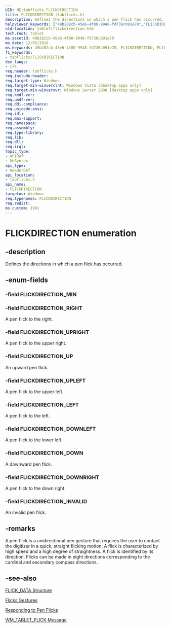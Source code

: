 ```yaml
---
UID: NE:tabflicks.FLICKDIRECTION
title: FLICKDIRECTION (tabflicks.h)
description: Defines the directions in which a pen flick has occurred.
helpviewer_keywords: ["49b282cb-45e6-4f80-9948-fd736c091e70","FLICKDIRECTION","FLICKDIRECTION enumeration [Tablet PC]","FLICKDIRECTION_DOWN","FLICKDIRECTION_DOWNLEFT","FLICKDIRECTION_DOWNRIGHT","FLICKDIRECTION_INVALID","FLICKDIRECTION_LEFT","FLICKDIRECTION_RIGHT","FLICKDIRECTION_UP","FLICKDIRECTION_UPLEFT","FLICKDIRECTION_UPRIGHT","tabflicks/FLICKDIRECTION","tabflicks/FLICKDIRECTION_DOWN","tabflicks/FLICKDIRECTION_DOWNLEFT","tabflicks/FLICKDIRECTION_DOWNRIGHT","tabflicks/FLICKDIRECTION_INVALID","tabflicks/FLICKDIRECTION_LEFT","tabflicks/FLICKDIRECTION_RIGHT","tabflicks/FLICKDIRECTION_UP","tabflicks/FLICKDIRECTION_UPLEFT","tabflicks/FLICKDIRECTION_UPRIGHT","tablet.flickdirection"]
old-location: tablet\flickdirection.htm
tech.root: tablet
ms.assetid: 49b282cb-45e6-4f80-9948-fd736c091e70
ms.date: 12/05/2018
ms.keywords: 49b282cb-45e6-4f80-9948-fd736c091e70, FLICKDIRECTION, FLICKDIRECTION enumeration [Tablet PC], FLICKDIRECTION_DOWN, FLICKDIRECTION_DOWNLEFT, FLICKDIRECTION_DOWNRIGHT, FLICKDIRECTION_INVALID, FLICKDIRECTION_LEFT, FLICKDIRECTION_RIGHT, FLICKDIRECTION_UP, FLICKDIRECTION_UPLEFT, FLICKDIRECTION_UPRIGHT, tabflicks/FLICKDIRECTION, tabflicks/FLICKDIRECTION_DOWN, tabflicks/FLICKDIRECTION_DOWNLEFT, tabflicks/FLICKDIRECTION_DOWNRIGHT, tabflicks/FLICKDIRECTION_INVALID, tabflicks/FLICKDIRECTION_LEFT, tabflicks/FLICKDIRECTION_RIGHT, tabflicks/FLICKDIRECTION_UP, tabflicks/FLICKDIRECTION_UPLEFT, tabflicks/FLICKDIRECTION_UPRIGHT, tablet.flickdirection
f1_keywords:
- tabflicks/FLICKDIRECTION
dev_langs:
- c++
req.header: tabflicks.h
req.include-header: 
req.target-type: Windows
req.target-min-winverclnt: Windows Vista [desktop apps only]
req.target-min-winversvr: Windows Server 2008 [desktop apps only]
req.kmdf-ver: 
req.umdf-ver: 
req.ddi-compliance: 
req.unicode-ansi: 
req.idl: 
req.max-support: 
req.namespace: 
req.assembly: 
req.type-library: 
req.lib: 
req.dll: 
req.irql: 
topic_type:
- APIRef
- kbSyntax
api_type:
- HeaderDef
api_location:
- tabflicks.h
api_name:
- FLICKDIRECTION
targetos: Windows
req.typenames: FLICKDIRECTION
req.redist: 
ms.custom: 19H1
---
```


# FLICKDIRECTION enumeration


## -description



Defines the directions in which a pen flick has occurred.




## -enum-fields




### -field FLICKDIRECTION_MIN


### -field FLICKDIRECTION_RIGHT

 A pen flick to the right.


### -field FLICKDIRECTION_UPRIGHT

 A pen flick to the upper right.


### -field FLICKDIRECTION_UP

 An upward pen flick.


### -field FLICKDIRECTION_UPLEFT

A pen flick to the upper left.


### -field FLICKDIRECTION_LEFT

A pen flick to the left.


### -field FLICKDIRECTION_DOWNLEFT

A pen flick to the lower left.


### -field FLICKDIRECTION_DOWN

A downward pen flick.


### -field FLICKDIRECTION_DOWNRIGHT

A pen flick to the down right.


### -field FLICKDIRECTION_INVALID

An invalid pen flick.


## -remarks



A pen flick is a unidirectional pen gesture that requires the user to contact the digitizer in a quick, straight flicking motion. A flick is characterized by high speed and a high degree of straightness. A flick is identified by its direction. Flicks can be made in eight directions corresponding to the cardinal and secondary compass directions.




## -see-also




<a href="https://docs.microsoft.com/windows/desktop/api/tabflicks/ns-tabflicks-flick_data">FLICK_DATA Structure</a>



<a href="https://docs.microsoft.com/windows/desktop/tablet/flicks-gestures">Flicks Gestures</a>



<a href="https://docs.microsoft.com/previous-versions/windows/desktop/ms703447(v=vs.85)">Responding to Pen Flicks</a>



<a href="https://docs.microsoft.com/windows/desktop/tablet/wm-tablet-flick-message">WM_TABLET_FLICK Message</a>
 

 

